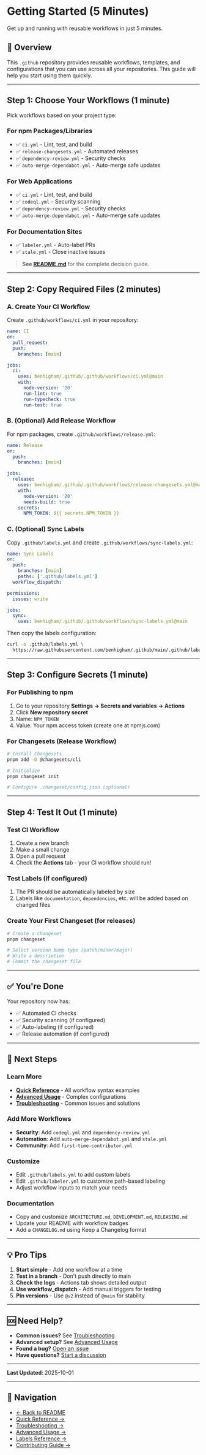# Getting Started (5 Minutes)

Get up and running with reusable workflows in just 5 minutes.

## 🎯 Overview

This `.github` repository provides reusable workflows, templates, and configurations that you can use across all your repositories. This guide will help you start using them quickly.

---

## Step 1: Choose Your Workflows (1 minute)

Pick workflows based on your project type:

### For npm Packages/Libraries

- ✅ `ci.yml` - Lint, test, and build
- ✅ `release-changesets.yml` - Automated releases
- ✅ `dependency-review.yml` - Security checks
- ✅ `auto-merge-dependabot.yml` - Auto-merge safe updates

### For Web Applications

- ✅ `ci.yml` - Lint, test, and build
- ✅ `codeql.yml` - Security scanning
- ✅ `dependency-review.yml` - Security checks
- ✅ `auto-merge-dependabot.yml` - Auto-merge safe updates

### For Documentation Sites

- ✅ `labeler.yml` - Auto-label PRs
- ✅ `stale.yml` - Close inactive issues

> **See [README.md](README.md#choosing-the-right-workflows)** for the complete decision guide.

---

## Step 2: Copy Required Files (2 minutes)

### A. Create Your CI Workflow

Create `.github/workflows/ci.yml` in your repository:

```yaml
name: CI
on:
  pull_request:
  push:
    branches: [main]

jobs:
  ci:
    uses: benhigham/.github/.github/workflows/ci.yml@main
    with:
      node-version: '20'
      run-lint: true
      run-typecheck: true
      run-test: true
```

### B. (Optional) Add Release Workflow

For npm packages, create `.github/workflows/release.yml`:

```yaml
name: Release
on:
  push:
    branches: [main]

jobs:
  release:
    uses: benhigham/.github/.github/workflows/release-changesets.yml@main
    with:
      node-version: '20'
      needs-build: true
    secrets:
      NPM_TOKEN: ${{ secrets.NPM_TOKEN }}
```

### C. (Optional) Sync Labels

Copy `.github/labels.yml` and create `.github/workflows/sync-labels.yml`:

```yaml
name: Sync Labels
on:
  push:
    branches: [main]
    paths: ['.github/labels.yml']
  workflow_dispatch:

permissions:
  issues: write

jobs:
  sync:
    uses: benhigham/.github/.github/workflows/sync-labels.yml@main
```

Then copy the labels configuration:

```bash
curl -o .github/labels.yml \
  https://raw.githubusercontent.com/benhigham/.github/main/.github/labels.yml
```

---

## Step 3: Configure Secrets (1 minute)

### For Publishing to npm

1. Go to your repository **Settings → Secrets and variables → Actions**
2. Click **New repository secret**
3. Name: `NPM_TOKEN`
4. Value: Your npm access token (create one at npmjs.com)

### For Changesets (Release Workflow)

```bash
# Install Changesets
pnpm add -D @changesets/cli

# Initialize
pnpm changeset init

# Configure .changeset/config.json (optional)
```

---

## Step 4: Test It Out (1 minute)

### Test CI Workflow

1. Create a new branch
2. Make a small change
3. Open a pull request
4. Check the **Actions** tab - your CI workflow should run!

### Test Labels (if configured)

1. The PR should be automatically labeled by size
2. Labels like `documentation`, `dependencies`, etc. will be added based on changed files

### Create Your First Changeset (for releases)

```bash
# Create a changeset
pnpm changeset

# Select version bump type (patch/minor/major)
# Write a description
# Commit the changeset file
```

---

## ✅ You're Done

Your repository now has:

- ✅ Automated CI checks
- ✅ Security scanning (if configured)
- ✅ Auto-labeling (if configured)
- ✅ Release automation (if configured)

---

## 🚀 Next Steps

### Learn More

- **[Quick Reference](QUICK_REFERENCE.md)** - All workflow syntax examples
- **[Advanced Usage](ADVANCED_USAGE.md)** - Complex configurations
- **[Troubleshooting](TROUBLESHOOTING.md)** - Common issues and solutions

### Add More Workflows

- **Security**: Add `codeql.yml` and `dependency-review.yml`
- **Automation**: Add `auto-merge-dependabot.yml` and `stale.yml`
- **Community**: Add `first-time-contributor.yml`

### Customize

- Edit `.github/labels.yml` to add custom labels
- Edit `.github/labeler.yml` to customize path-based labeling
- Adjust workflow inputs to match your needs

### Documentation

- Copy and customize `ARCHITECTURE.md`, `DEVELOPMENT.md`, `RELEASING.md`
- Update your README with workflow badges
- Add a `CHANGELOG.md` using Keep a Changelog format

---

## 💡 Pro Tips

1. **Start simple** - Add one workflow at a time
2. **Test in a branch** - Don't push directly to main
3. **Check the logs** - Actions tab shows detailed output
4. **Use workflow_dispatch** - Add manual triggers for testing
5. **Pin versions** - Use `@v2` instead of `@main` for stability

---

## 🆘 Need Help?

- **Common issues?** See [Troubleshooting](TROUBLESHOOTING.md)
- **Advanced setup?** See [Advanced Usage](ADVANCED_USAGE.md)
- **Found a bug?** [Open an issue](https://github.com/benhigham/.github/issues)
- **Have questions?** [Start a discussion](https://github.com/benhigham/.github/discussions)

---

**Last Updated**: 2025-10-01

---

## 🔗 Navigation

- [← Back to README](README.md)
- [Quick Reference →](QUICK_REFERENCE.md)
- [Troubleshooting →](TROUBLESHOOTING.md)
- [Advanced Usage →](ADVANCED_USAGE.md)
- [Labels Reference →](LABELS.md)
- [Contributing Guide →](CONTRIBUTING.md)

